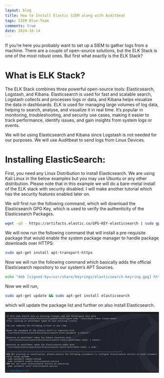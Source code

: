 ```yaml
---
layout: blog
title: How to Install Elastic SIEM along with Auditbeat
tags: SIEM Blue-Team
comments: true
date: 2024-10-14
---
```

If you’re here you probably want to set up a SIEM to gather logs from a machine. There are a couple of open-source solutions, but the ELK Stack is one of the most robust ones. But first what exactly is the ELK Stack? 

# What is ELK Stack?

The ELK Stack combines three powerful open-source tools: Elasticsearch, Logstash, and Kibana. Elasticsearch is used for fast and scalable search, Logstash collects and processes logs or data, and Kibana helps visualize the data in dashboards. ELK is used for managing large volumes of log data, helping to search, analyse, and visualize it in real time. It’s popular in monitoring, troubleshooting, and security use cases, making it easier to track performance, identify issues, and gain insights from system logs or events.

We will be using Elasticsearch and Kibana since Logstash is not needed for our purposes. We will use Auditbeat to send logs from Linux Devices. 

# Installing ElasticSearch:

First, you need any Linux Distribution to install Elasticsearch. We are using Kali Linux in the below examples but you may use Ubuntu or any other distribution.
Please note that in this example we will do a bare-metal install of the ELK stack with security disabled. I will make another tutorial which has the security features enabled later on.

We will first run the following command, which will download the Elasticsearch GPG Key, which is used to verify the authenticity of the Elasticsearch Packages. 

```bash
wget -qO - https://artifacts.elastic.co/GPG-KEY-elasticsearch | sudo gpg --dearmor -o /usr/share/keyrings/elasticsearch-keyring.gpg
```  

We will now run the following command that will install a pre-requisite package that would enable the system package manager to handle package downloads over HTTPS: 

```bash
sudo apt-get install apt-transport-https
```

Now we will run the following command which basically adds the official Elasticsearch repository to our system’s APT Sources. 

```bash
echo "deb [signed-by=/usr/share/keyrings/elasticsearch-keyring.gpg] https://artifacts.elastic.co/packages/8.x/apt stable main" | sudo tee /etc/apt/sources.list.d/elastic-8.x.list 
``` 

Now we will run,

```bash
sudo apt-get update && sudo apt-get install elasticsearch
```

which will update the package list and further on also install Elasticsearch.  

![Image](https://github.com/MasterChief220/Blog/blob/master/assets/images/1_eA42er5ix7bS3wcbGwVSUg.png) 